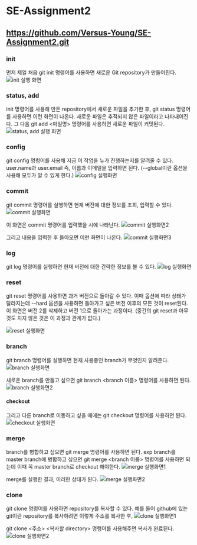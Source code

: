 # SE-Assignment2
## https://github.com/Versus-Young/SE-Assignment2.git

### init
먼저 제일 처음 git init 명령어를 사용하면 새로운 Git repository가 만들어진다. 
![init 실행 화면](https://github.com/Versus-Young/SE-Assignment2/blob/36c84ab2bf7a805f3fdf96a1a1f110e0059471bb/init%20%EC%8B%A4%ED%96%89%ED%99%94%EB%A9%B4.PNG)

### status, add
init 명령어를 사용해 만든 repository에서 새로운 파일을 추가한 후, git status 명령어를 사용하면 이런 화면이 나온다. 새로운 파일은 추적되지 않은 파일이라고 나타내어진다. 그 다음 git add <파일명> 명령어를 사용하면 새로운 파일이 커밋된다.
![status, add 실행 화면](https://github.com/Versus-Young/SE-Assignment2/blob/2ad2fea4984b05d97fb3c3bdb4a7171499ae52bc/status,%20add%20%EC%8B%A4%ED%96%89%ED%99%94%EB%A9%B4.PNG)

### config
git config 명령어를 사용해 지금 이 작업을 누가 진행하는지를 알려줄 수 있다. user.name과 user.email 즉, 이름과 이메일을 입력하면 된다.  (--global이란 옵션을 사용해 모두가 알 수 있게 한다.)
![config 실행화면](https://github.com/Versus-Young/SE-Assignment2/blob/2cb8078f225b945eb917a5d6ab339e255c0eb0d4/config%20%EC%8B%A4%ED%96%89%ED%99%94%EB%A9%B4.PNG)

### commit
git commit 명령어를 실행하면 현재 버전에 대한 정보를 조회, 입력할 수 있다.
![commit 실행화면](https://github.com/Versus-Young/SE-Assignment2/blob/efbabd9930f7014d583c21bb59336d85b2391906/commit%20%EC%8B%A4%ED%96%89%ED%99%94%EB%A9%B41.PNG)

이 화면은 commit 명령어를 입력했을 시에 나타난다.
![commit 실행화면2](https://github.com/Versus-Young/SE-Assignment2/blob/efbabd9930f7014d583c21bb59336d85b2391906/commit%20%EC%8B%A4%ED%96%89%ED%99%94%EB%A9%B42.PNG)

그리고 내용을 입력한 후 돌아오면 이런 화면이 나온다.
![commit 실행화면3](https://github.com/Versus-Young/SE-Assignment2/blob/86dc16f93b96c7216ec99bca545cc67d4e0f873e/commit%20%EC%8B%A4%ED%96%89%ED%99%94%EB%A9%B43.PNG)

### log
git log 명령어를 실행하면 현재 버전에 대한 간략한 정보를 볼 수 있다.
![log 실행화면](https://user-images.githubusercontent.com/81523488/117293251-1e3f3980-aeac-11eb-810a-27974f0ab29c.png)

### reset
git reset 명령어를 사용하면 과거 버전으로 돌아갈 수 있다. 이때 옵션에 따라 상태가 달라지는데 --hard 옵션을 사용하면 돌아가고 싶은 버전 이후의 모든 것이 reset된다. 이 화면은 버전 2를 삭제하고 버전 1으로 돌아가는 과정이다. (중간의 git reset과 아무것도 치지 않은 것은 이 과정과 관계가 없다.)

![reset 실행화면](https://github.com/Versus-Young/SE-Assignment2/blob/f93fbe6fed6ea249b9968f423f8e7efbf88024f5/reset%20%EC%8B%A4%ED%96%89%ED%99%94%EB%A9%B4.PNG)

### branch
git branch 명령어를 실행하면 현재 사용중인 branch가 무엇인지 알려준다.
![branch 실행화면](https://github.com/Versus-Young/SE-Assignment2/blob/b029eb137da06f32bd1245d704c44fc4332fb908/branch%20%EC%8B%A4%ED%96%89%ED%99%94%EB%A9%B4.PNG)

새로운 branch를 만들고 싶으면 git branch <branch 이름> 명령어를 사용하면 된다.
![branch 실행화면2](https://github.com/Versus-Young/SE-Assignment2/blob/77aa0496d4c9c8cc02c08f4404185dd2c4905ca3/branch%20%EC%8B%A4%ED%96%89%ED%99%94%EB%A9%B42.PNG)

#### checkout
그리고 다른 branch로 이동하고 싶을 때에는 git checkout 명령어를 사용하면 된다.
![checkout 실행화면](https://github.com/Versus-Young/SE-Assignment2/blob/b75e238b2cdef98f9d33c851915efc31247af37b/checkout%20%EC%8B%A4%ED%96%89%ED%99%94%EB%A9%B4.PNG)

### merge
branch를 병합하고 싶으면 git merge 명령어를 사용하면 된다. exp branch를 master branch에 병합하고 싶으면 git merge <branch 이름> 명령어를 사용하면 되는데 이때 꼭 master branch로 checkout 해야한다.
![merge 실행화면1](https://github.com/Versus-Young/SE-Assignment2/blob/feecd4fa98bf7b47db975aeae5417ea82daf949a/merge%20%EC%8B%A4%ED%96%89%ED%99%94%EB%A9%B41.PNG)

merge를 실행한 결과, 이러한 상태가 된다.
![merge 실행화면2](https://github.com/Versus-Young/SE-Assignment2/blob/38f3f9f6e343fe624907bb5b1b15af94d30f96c9/merge%20%EC%8B%A4%ED%96%89%ED%99%94%EB%A9%B42.PNG)

### clone
git clone 명령어를 사용하면 repository를 복사할 수 있다.
예를 들어 github에 있는 git이란 repository를 복사하려면 이렇게 주소를 복사한 후,
![clone 실행화면1](https://github.com/Versus-Young/SE-Assignment2/blob/541af5c2ec4055a5d1ab7244888d680184804499/clone%20%EC%8B%A4%ED%96%89%ED%99%94%EB%A9%B4.PNG)

git clone <주소> <복사할 directory> 명령어를 사용해주면 복사가 완료된다.
![clone 실행화면2](https://github.com/Versus-Young/SE-Assignment2/blob/541af5c2ec4055a5d1ab7244888d680184804499/clone%20%EC%8B%A4%ED%96%89%ED%99%94%EB%A9%B42.PNG)
